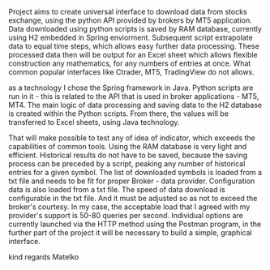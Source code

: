 Project aims to create universal interface to download data from stocks exchange, using the python API provided by brokers by MT5 application. Data downloaded using python scripts is saved by RAM database,
currently using H2 embedded in Spring enviorment. Subsequent script extrapolate data to equal time steps, which allows easy further data processing. 
These processed data then will be output for an Excel sheet which allows flexible construction any mathematics, for any numbers of entries at once. What common popular interfaces like Ctrader, MT5, TradingView do not allows. 

as a technology I chose the Spring framework in Java. Python scripts are run in it - this is related to the API that is used in broker applications - MT5, MT4. 
The main logic of data processing and saving data to the H2 database is created within the Python scripts. 
From there, the values ​​will be transferred to Excel sheets, using Java technology.

That will make possible to test any of idea of indicator, which exceeds the capabilities of common tools. 
Using the RAM database is very light and efficient. Historical results do not have to be saved, because the saving process can be preceded by a script, peaking any number of historical entries for a given symbol. 
The list of downloaded symbols is loaded from a txt file and needs to be fit for proper Broker - data provider. Configuration data is also loaded from a txt file. 
The speed of data download is configurable in the txt file. 
And it must be adjusted so as not to exceed the broker's courtesy. In my case, the acceptable load that I agreed with my provider's support is 50-80 queries per second.
Individual options are currently launched via the HTTP method using the Postman program, in the further part of the project it will be necessary to build a simple, graphical interface.

kind regards
Matelko
